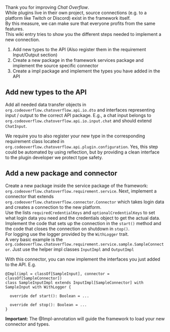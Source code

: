 Thank you for improving *Chat Overflow*.  
While plugins live in their own project, source connections (e.g. to a platform like Twitch or Discord) exist in the framework itself.  
By this measure, we can make sure that everyone profits from the same features.  
This wiki entry tries to show you the different steps needed to implement a new connection.

1. Add new types to the API (Also register them in the requirement Input/Output section)
2. Create a new package in the framework services package and implement the source specific connector
3. Create a impl package and implement the types you have added in the API

## Add new types to the API

Add all needed data transfer objects in `org.codeoverflow.chatoverflow.api.io.dto` and interfaces representing input / output to the correct API package. E.g., a chat input belongs to `org.codeoverflow.chatoverflow.api.io.input.chat` and should extend `ChatInput`.

We require you to also register your new type in the corresponding requirement class located in `org.codeoverflow.chatoverflow.api.plugin.configuration`. Yes, this step could be automated by using reflection, but by providing a clean interface to the plugin developer we protect type safety.

## Add a new package and connector

Create a new package inside the service package of the framework: `org.codeoverflow.chatoverflow.requirement.service`. Next, implement a connector that extends `org.codeoverflow.chatoverflow.connector.Connector` which takes login data and creates a connection to the new platform.  
Use the lists `requiredCredentialKeys` and `optionalCredentialKeys` to set what login data you need and the credentials object to get the actual data.  
Implement the code that sets up the connection in the `start()` method and the code that closes the connection on shutdown in `stop()`.  
For logging use the logger provided by the `WithLogger` trait.  
A very basic example is the `org.codeoverflow.chatoverflow.requirement.service.sample.SampleConnector`.
Just use the helper impl classes `InputImpl` and `OutputImpl`

With this connector, you can now implement the interfaces you just added to the API. E.g.

```
@Impl(impl = classOf[SampleInput], connector = classOf[SampleConnector])
class SampleInputImpl extends InputImpl[SampleConnector] with SampleInput with WithLogger {

  override def start(): Boolean = ...

  override def stop(): Boolean = ...
}
```

**Important:** The @Impl-annotation will guide the framework to load your new connector and types.